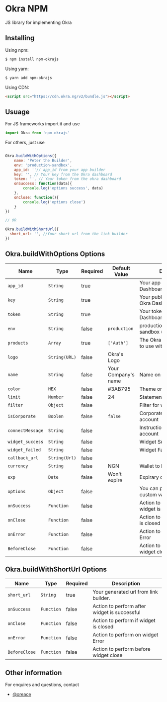 # Okra NPM

JS library for implementing Okra

## Installing

Using npm:

```bash
$ npm install npm-okrajs
```

Using yarn:

```bash
$ yarn add npm-okrajs
```

Using CDN:

```html
<script src="https://cdn.okra.ng/v2/bundle.js"></script>
```

## Usuage
For JS frameworks import it and use
```js
import Okra from 'npm-okrajs'
```
For others, just use
```js

Okra.buildWithOptions({
    name: 'Peter the Builder',
    env: 'production-sandbox',
    app_id: ''// app_id from your app builder
    key: '', // Your key from the Okra dashboard
    token: '', // Your token from the okra dashboard
    onSuccess: function(data){
        console.log('options success', data)
    },
    onClose: function(){
        console.log('options close')
    }
})

// OR

Okra.buildWithShortUrl({
  short_url: '', //Your short url from the link builder
})
```


## Okra.buildWithOptions Options

|Name                   | Type           | Required            | Default Value       | Description         |
|-----------------------|----------------|---------------------|---------------------|---------------------|
|  `app_id `            | `String`       | true                |                     | Your app id from your Okra Dashboard.
|  `key `               | `String`       | true                |                     | Your public key from your Okra Dashboard.
|  `token `             | `String`       | true                |                     | Your token from your Okra Dashboard.
|  `env `               | `String`       | false               |`production`         | production(live)/production-sandbox (test)
|  `products`           | `Array`        | true                | `['Auth']`          | The Okra products you want to use with the widget.
|  `logo `              | `String(URL)`  | false               | Okra's Logo         | 
|  `name `              | `String`       | false               | Your Company's name | Name on the widget 
|  `color`              | `HEX   `       | false               | #3AB795             | Theme on the widget 
|  `limit`              | `Number`       | false               | 24                  | Statement length
|  `filter`             | `Object`       | false               |                     | Filter for widget
|  `isCorporate`        | `Boolen`       | false               | `false`             | Corporate or Individual account
|  `connectMessage`     | `String`       | false               |                     | Instruction to connnect account
|  `widget_success`     | `String`       | false               |                     | Widget Success Message
|  `widget_failed`      | `String`       | false               |                     | Widget Failed Message
|  `callback_url`       | `String(Url)`  | false               |                     | 
|  `currency`           | `String`       | false               | NGN                 | Wallet to bill
|  `exp`                | `Date`         | false               | Won't expire        | Expirary date of widget
|  `options`            | `Object`       | false               |                     | You can pass a object custom values eg id
|  `onSuccess`          | `Function`     | false               |                     | Action to perform after widget is successful
|  `onClose`            | `Function`     | false               |                     | Action to perform if widget is closed
|  `onError`            | `Function`     | false               |                     | Action to perform on widget Error
|  `BeforeClose`        | `Function`     | false               |                     | Action to perform before widget close


## Okra.buildWithShortUrl Options

|Name                   | Type           | Required            | Description         |
|-----------------------|----------------|---------------------|---------------------|
|  `short_url`          | `String`       | true                | Your generated url from link builder.
|  `onSuccess`          | `Function`     | false               | Action to perform after widget is successful
|  `onClose`            | `Function`     | false               | Action to perform if widget is closed
|  `onError`            | `Function`     | false               | Action to perform on widget Error
|  `BeforeClose`        | `Function`     | false               | Action to perform before widget close


## Other information
For enquires and questions, contact
- [@oreace](https://github.com/oreace)
